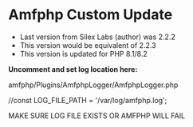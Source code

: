 
# Amfphp Custom Update
- Last version from Silex Labs (author) was 2.2.2
- This version would be equivalent of 2.2.3
- This version is updated for PHP 8.1/8.2

**Uncomment and set log location here:**

amfphp/Plugins/AmfphpLogger/AmfphpLogger.php

//const LOG_FILE_PATH = '/var/log/amfphp.log';

MAKE SURE LOG FILE EXISTS OR AMFPHP WILL FAIL
